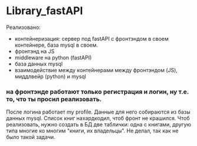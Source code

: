 # Library_fastAPI

Реализовано:
  - контейнеризация: сервер под fastAPI с фронтэндом в своем контейнере, база mysql в своем.
  - фронтэнд на JS
  - middleware на python (fastAPI)
  - база данных mysql
  - взаимодействие между контейнерами между фронтэндом (JS), миддлвейр (python) и mysql
 

### на фронтэнде работают только регистрация и логин, ну т.е. то, что ты просил реализовать. 
После логина работает my profile. Данные для него собираются из базы данных mysql. Список книг нахардкодил, чтоб фронт не крашился. Чтоб реализовать, нужно создать в БД две таблички: одна с книгами, другую типа многие ко многим "книги, их владельцы". Не делал, так как не было такой задачи.

